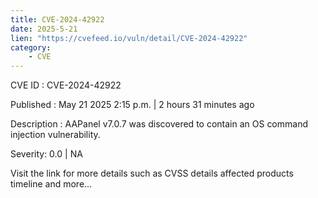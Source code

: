 ```yaml
---
title: CVE-2024-42922
date: 2025-5-21
lien: "https://cvefeed.io/vuln/detail/CVE-2024-42922"
category:
    - CVE
---
```


CVE ID : CVE-2024-42922

Published :  May 21
2025
2:15 p.m. | 2 hours
31 minutes ago

Description : AAPanel v7.0.7 was discovered to contain an OS command injection vulnerability.

Severity: 0.0 | NA

Visit the link for more details
such as CVSS details
affected products
timeline
and more...
